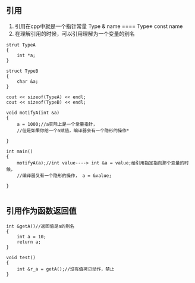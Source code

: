 ## 引用

1. 引用在cpp中就是一个指针常量  Type & name ==== Type※ const name
2. 在理解引用的时候，可以引用理解为一个变量的别名

```
strut TypeA
{
    int *a;
}

struct TypeB
{
    char &a;
}

cout << sizeof(TypeA) << endl;
cout << sizeof(TypeB) << endl;

void motifyA(int &a)
{
    a = 1000;//a实际上是一个常量指针，
    //但是如果你给一个a赋值，编译器会有一个隐形的操作*

}

int main()
{
    motifyA(a);//int value----> int &a = value;给引用指定指向那个变量的时候，
    //编译器又有一个隐形的操作， a = &value;

}


```
## 引用作为函数返回值

```
int &getA()//返回值是a的别名
{
    int a = 10;
    return a;
}

void test()
{
    int &r_a = getA();//没有值拷贝动作，禁止
}
```
